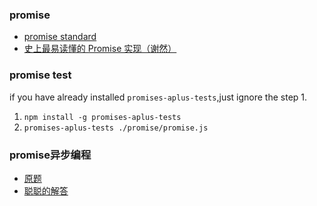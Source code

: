 ### promise
- [promise standard](https://promisesaplus.com/)
- [史上最易读懂的 Promise 实现（谢然）](https://zhuanlan.zhihu.com/p/21834559)

### promise test
if you have already installed `promises-aplus-tests`,just ignore the step 1.

1. `npm install -g promises-aplus-tests`
2. `promises-aplus-tests ./promise/promise.js`

### promise异步编程

- [原题](https://gist.github.com/allenm/5e22379cb8055f4402bcd417f682ae8f)
- [聪聪的解答](https://gist.github.com/zzzzc/02019c2158a2c08b646c23fdff7efeaf) 